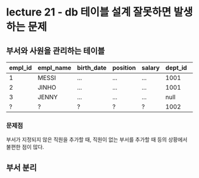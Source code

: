 # lecture 21 - db 테이블 설계 잘못하면 발생하는 문제

## 부서와 사원을 관리하는 테이블

| empl_id | empl_name | birth_date | position | salary | dept_id | dept_name | dept_leader_id |
| ------- | --------- | ---------- | -------- | ------ | ------- | --------- | -------------- |
| 1       | MESSI     | ...        | ...      | ...    | 1001    | DEV       | 1              |
| 2       | JINHO     | ...        | ...      | ...    | 1001    | DEV       | 1              |
| 3       | JENNY     | ...        | ...      | ...    | null    | null      | null           |
| ?       | ?         | ?          | ?        | ?      | 1002    | QA        | null           |

### 문제점

부서가 지정되지 않은 직원을 추가할 때, 직원이 없는 부서를 추가할 때 등의 상황에서 불편한 점이 많다.

## 부서 분리
